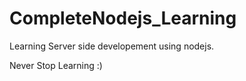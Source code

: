 # CompleteNodejs_Learning

Learning Server side developement using nodejs. 

Never Stop Learning :)
